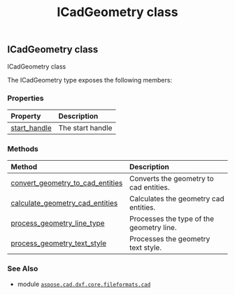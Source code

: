 ﻿---
title: ICadGeometry class
second_title: Aspose.CAD for Python via .NET API References
description: 
type: docs
weight: 10
url: /python-net/aspose.cad.dxf.core.fileformats.cad/icadgeometry/
is_root: false
---

## ICadGeometry class

ICadGeometry class



The ICadGeometry type exposes the following members:

### Properties
| Property | Description |
| :- | :- |
| [start_handle](/cad/python-net/aspose.cad.dxf.core.fileformats.cad/icadgeometry/start_handle) | The start handle |


### Methods
| Method | Description |
| :- | :- |
| [convert_geometry_to_cad_entities](/cad/python-net/aspose.cad.dxf.core.fileformats.cad/icadgeometry/convert_geometry_to_cad_entities/#) | Converts the geometry to cad entities. |
| [calculate_geometry_cad_entities](/cad/python-net/aspose.cad.dxf.core.fileformats.cad/icadgeometry/calculate_geometry_cad_entities/#) | Calculates the geometry cad entities. |
| [process_geometry_line_type](/cad/python-net/aspose.cad.dxf.core.fileformats.cad/icadgeometry/process_geometry_line_type/#aspose.cad.fileformats.cad.CadLineTypesDictionary) | Processes the type of the geometry line. |
| [process_geometry_text_style](/cad/python-net/aspose.cad.dxf.core.fileformats.cad/icadgeometry/process_geometry_text_style/#aspose.cad.fileformats.cad.CadStylesList) | Processes the geometry text style. |



### See Also
* module [`aspose.cad.dxf.core.fileformats.cad`](..)
